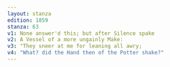 ```yaml
---
layout: stanza
edition: 1859
stanza: 63
v1: None answer'd this; but after Silence spake
v2: A Vessel of a more ungainly Make:
v3: ⁠"They sneer at me for leaning all awry;
v4: "What? did the Hand then of the Potter shake?"
---
```

